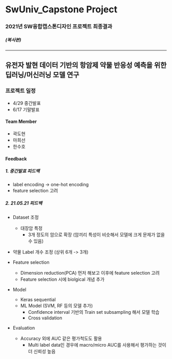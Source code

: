 # SwUniv_Capstone Project
### 2021년 SW융합캡스톤디자인 프로젝트 최종결과
##### (복사본)
-----------------------------------------------------------------------------------
## 유전자 발현 데이터 기반의 항암제 약물 반응성 예측을 위한 딥러닝/머신러닝 모델 연구

### 프로젝트 일정
- 4/29 중간발표
- 6/17 기말발표

#### Team Member
- 곽도현
- 마희선
- 한수호

#### Feedback
##### 1. 중간발표 피드백
* label encoding -> one-hot encoding
* feature selection 고려

##### 2. 21.05.21 피드백

* Dataset 조정
  - 대장암 특정
    - 3개 정도의 암으로 확장 (암끼리 특성이 비슷해서 모델에 크게 문제가 없을 수 있음)
* 약물 Label 개수 조정 (상위 6개 -> 3개)

* Feature selection 
  - Dimension reduction(PCA) 먼저 해보고 이후에 feature selection 고려
  - Feature selection 시에 biolgical 개념 추가

* Model
  - Keras sequential
  - ML Model (SVM, RF 등의 모델 추가)
    - Confidence interval 기반의 Train set subsampling 해서 모델 학습
    - Cross validation

* Evaluation
  - Accuracy 외에 AUC 같은 평가척도도 활용
    - Multi label data인 경우에 macro/micro AUC를 사용해서 평가하는 것이 더 신뢰성 높음


